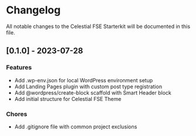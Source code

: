 # Changelog

All notable changes to the Celestial FSE Starterkit will be documented in this file.

## [0.1.0] - 2023-07-28

### Features
- Add .wp-env.json for local WordPress environment setup
- Add Landing Pages plugin with custom post type registration
- Add @wordpress/create-block scaffold with Smart Header block
- Add initial structure for Celestial FSE Theme

### Chores
- Add .gitignore file with common project exclusions
